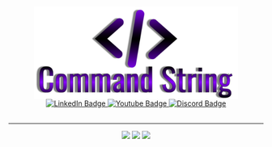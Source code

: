 <div id="badges" align="center">
  <img src="https://github.com/CommandString/CommandString/blob/main/commandstring.png" width="80%" align="center">
  <br>
  <a href="https://www.linkedin.com/in/commandstring/" target="_blank">
    <img src="https://img.shields.io/badge/LinkedIn-blue?style=for-the-badge&logo=linkedin&logoColor=white" alt="LinkedIn Badge"/>
  </a>
  <a href="https://www.youtube.com/channel/UCVDEwnond4DR4w_dmjqLFSQ" target="_blank">
    <img src="https://img.shields.io/badge/YouTube-red?style=for-the-badge&logo=youtube&logoColor=white" alt="Youtube Badge"/>
  </a>
  <a href="https://discord.dog/232224992908017664" target="_blank">
    <img src="https://img.shields.io/badge/Discord-5865F2?style=for-the-badge&logo=discord&logoColor=white" alt="Discord Badge"/>
  </a>
  <br>
  <img src="https://komarev.com/ghpvc/?username=CommandString&style=flat-square&color=blue" alt=""/>
</div>
<hr>
<div align="center">
  <img src="https://github-readme-stats.vercel.app/api?username=CommandString&show_icons=true&theme=midnight-purple">
  <img src="http://github-readme-streak-stats.herokuapp.com?user=CommandString&theme=midnight-purple">
  <img src="https://github-readme-stats.vercel.app/api/top-langs/?username=CommandString&layout=compact&langs_count=7&theme=midnight-purple">
</div>
